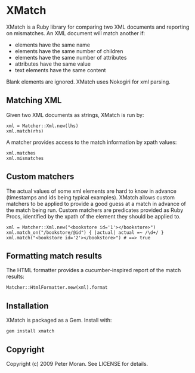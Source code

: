 XMatch
==============

XMatch is a Ruby library for comparing two XML documents and reporting on mismatches. An XML document will match another if:

* elements have the same name
* elements have the same number of children
* elements have the same number of attributes
* attributes have the same value
* text elements have the same content

Blank elements are ignored.
XMatch uses Nokogiri for xml parsing.

Matching XML
------------
Given two XML documents as strings, XMatch is run by:

	xml = Matcher::Xml.new(lhs)
	xml.match(rhs)

A matcher provides access to the match information by xpath values:

	xml.matches
	xml.mismatches

Custom matchers
---------------
The actual values of some xml elements are hard to know in advance (timestamps and ids being typical examples). XMatch allows custom matchers to be applied
to provide a good guess at a match in advance of the match being run. Custom matchers are predicates provided as Ruby Procs, identified by the xpath of the element they should be applied to.

	xml = Matcher::Xml.new("<bookstore id='1'></bookstore>")
	xml.match_on("/bookstore/@id") { |actual| actual =~ /\d+/ }
	xml.match("<bookstore id='2'></bookstore>") # ==> true

Formatting match results
------------------------

The HTML formatter provides a cucumber-inspired report of the match results:

	Matcher::HtmlFormatter.new(xml).format

Installation
------------

XMatch is packaged as a Gem.  Install with:

    gem install xmatch

Copyright
---------

Copyright (c) 2009 Peter Moran. See LICENSE for details.